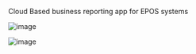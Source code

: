 Cloud Based business reporting app for EPOS systems

![image](https://user-images.githubusercontent.com/22998003/119058523-73a83a00-b9c6-11eb-90a0-3df763c4bd5a.png)

![image](https://user-images.githubusercontent.com/22998003/119058601-9cc8ca80-b9c6-11eb-98ff-10e1cb96eecb.png)
